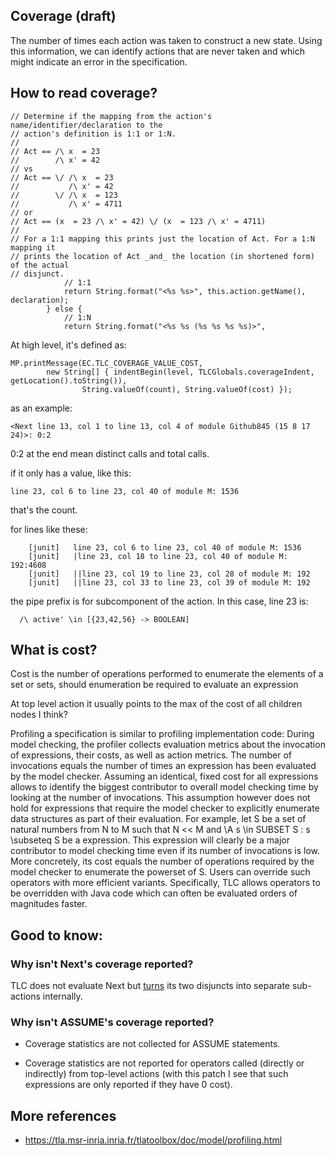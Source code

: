 ## Coverage (draft)
The number of times each action was taken to construct a new state. Using this information, we can identify actions that are
never taken and which might indicate an error in the specification.

## How to read coverage?

```
// Determine if the mapping from the action's name/identifier/declaration to the
// action's definition is 1:1 or 1:N.
//
// Act == /\ x  = 23
//        /\ x' = 42
// vs
// Act == \/ /\ x  = 23
//           /\ x' = 42
//        \/ /\ x  = 123
//           /\ x' = 4711
// or
// Act == (x  = 23 /\ x' = 42) \/ (x  = 123 /\ x' = 4711)
//
// For a 1:1 mapping this prints just the location of Act. For a 1:N mapping it
// prints the location of Act _and_ the location (in shortened form) of the actual
// disjunct.
			// 1:1
			return String.format("<%s %s>", this.action.getName(), declaration);
		} else {
			// 1:N
			return String.format("<%s %s (%s %s %s %s)>",
```
At high level, it's defined as:
```
MP.printMessage(EC.TLC_COVERAGE_VALUE_COST,
        new String[] { indentBegin(level, TLCGlobals.coverageIndent, getLocation().toString()),
                String.valueOf(count), String.valueOf(cost) });
```

as an example:
```
<Next line 13, col 1 to line 13, col 4 of module Github845 (15 8 17 24)>: 0:2
```
0:2 at the end mean distinct calls and total calls.

if it only has a value, like this:

```
line 23, col 6 to line 23, col 40 of module M: 1536
```
that's the count.


for lines like these:
```
    [junit]   line 23, col 6 to line 23, col 40 of module M: 1536
    [junit]   |line 23, col 18 to line 23, col 40 of module M: 192:4608
    [junit]   ||line 23, col 19 to line 23, col 28 of module M: 192
    [junit]   ||line 23, col 33 to line 23, col 39 of module M: 192

```
the pipe prefix is for subcomponent of the action. In this case, line 23 is:
```
  /\ active' \in [{23,42,56} -> BOOLEAN]
```


## What is cost?
Cost is the number of operations performed to enumerate the elements of a set or sets, should
enumeration be required to evaluate an expression

At top level action it usually points to the max of the cost of all children nodes I think?

Profiling a specification is similar to profiling implementation code: During model checking, the profiler collects evaluation metrics about the invocation of expressions, their costs, as well as action metrics. The number of invocations equals the number of times an expression has been evaluated by the model checker. Assuming an identical, fixed cost for all expressions allows to identify the biggest contributor to overall model checking time by looking at the number of invocations. This assumption however does not hold for expressions that require the model checker to explicitly enumerate data structures as part of their evaluation. For example, let S be a set of natural numbers from N to M such that N << M and \A s \in SUBSET S : s \subseteq S be a expression. This expression will clearly be a major contributor to model checking time even if its number of invocations is low. More concretely, its cost equals the number of operations required by the model checker to enumerate the powerset of S. Users can override such operators with more efficient variants. Specifically, TLC allows operators to be overridden with Java code which can often be evaluated orders of magnitudes faster. 





## Good to know:
### Why isn't Next's coverage reported?
TLC does not evaluate Next but [turns](https://github.com/tlaplus/tlaplus/blob/master/tlatools/org.lamport.tlatools/src/tlc2/tool/impl/Tool.java#L261-L413) its two disjuncts into separate sub-actions internally.

### Why isn't ASSUME's coverage reported?
* Coverage statistics are not collected for ASSUME statements.

* Coverage statistics are not reported for operators called (directly or indirectly) from top-level actions (with this patch I see that such expressions are only reported if they have 0 cost).


## More references
* https://tla.msr-inria.inria.fr/tlatoolbox/doc/model/profiling.html
